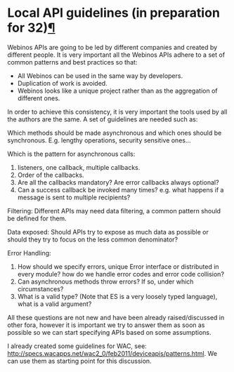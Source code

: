 Local API guidelines (in preparation for 32)[¶](#Local-API-guidelines-in-preparation-for-32)
============================================================================================

Webinos APIs are going to be led by different companies and created by
different people. It is very important all the Webinos APIs adhere to a
set of common patterns and best practices so that:

-   All Webinos can be used in the same way by developers.
-   Duplication of work is avoided.
-   Webinos looks like a unique project rather than as the aggregation
    of different ones.

In order to achieve this consistency, it is very important the tools
used by all the authors are the same. A set of guidelines are needed
such as:

Which methods should be made asynchronous and which ones should be
synchronous. E.g. lengthy operations, security sensitive ones...

Which is the pattern for asynchronous calls:

1.  listeners, one callback, multiple callbacks.
2.  Order of the callbacks.
3.  Are all the callbacks mandatory? Are error callbacks always
    optional?
4.  Can a success callback be invoked many times? e.g. what happens if a
    message is sent to multiple recipients?

Filtering: Different APIs may need data filtering, a common pattern
should be defined for them.

Data exposed: Should APIs try to expose as much data as possible or
should they try to focus on the less common denominator?

Error Handling:

1.  How should we specify errors, unique Error interface or distributed
    in every module? how do we handle error codes and error code
    collision?
2.  Can asynchronous methods throw errors? If so, under which
    circumstances?
3.  What is a valid type? (Note that ES is a very loosely typed
    language), what is a valid argument?

All these questions are not new and have been already raised/discussed
in other fora, however it is important we try to answer them as soon as
possible so we can start specifying APIs based on some assumptions.

I already created some guidelines for WAC, see:
<http://specs.wacapps.net/wac2_0/feb2011/deviceapis/patterns.html>. We
can use them as starting point for this discussion.

